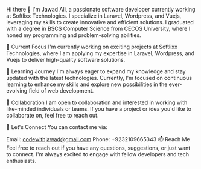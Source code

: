 Hi there 👋
I'm Jawad Ali, a passionate software developer currently working at Softlixx Technologies. I specialize in Laravel, Wordpress, and Vuejs, leveraging my skills to create innovative and efficient solutions. I graduated with a degree in BSCS Computer Science from CECOS University, where I honed my programming and problem-solving abilities.

🚀 Current Focus
I'm currently working on exciting projects at Softlixx Technologies, where I am applying my expertise in Laravel, Wordpress, and Vuejs to deliver high-quality software solutions.

🌱 Learning Journey
I'm always eager to expand my knowledge and stay updated with the latest technologies. Currently, I'm focused on continuous learning to enhance my skills and explore new possibilities in the ever-evolving field of web development.

👯 Collaboration
I am open to collaboration and interested in working with like-minded individuals or teams. If you have a project or idea you'd like to collaborate on, feel free to reach out.

💬 Let's Connect
You can contact me via:

Email: codewithjawad@gmail.com
Phone: +9232109665343
📫 Reach Me
Feel free to reach out if you have any questions, suggestions, or just want to connect. I'm always excited to engage with fellow developers and tech enthusiasts.
